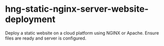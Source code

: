 # hng-static-nginx-server-website-deployment
Deploy a static website on a cloud platform using NGINX or Apache. Ensure files are ready and server is configured.
